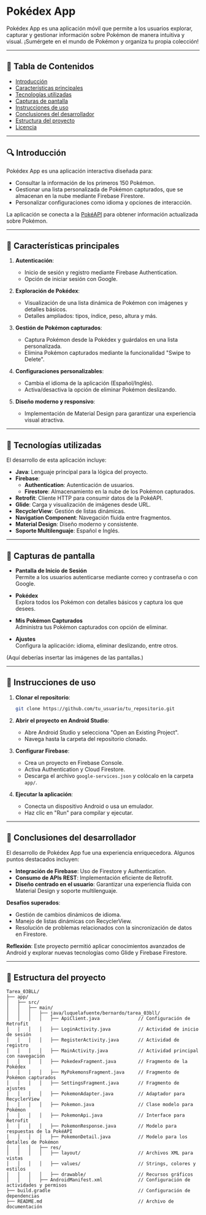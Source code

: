 # **Pokédex App**

Pokédex App es una aplicación móvil que permite a los usuarios explorar, capturar y gestionar información sobre Pokémon de manera intuitiva y visual. ¡Sumérgete en el mundo de Pokémon y organiza tu propia colección!

---

## **📌 Tabla de Contenidos**
- [Introducción](#introducción)
- [Características principales](#características-principales)
- [Tecnologías utilizadas](#tecnologías-utilizadas)
- [Capturas de pantalla](#capturas-de-pantalla)
- [Instrucciones de uso](#instrucciones-de-uso)
- [Conclusiones del desarrollador](#conclusiones-del-desarrollador)
- [Estructura del proyecto](#estructura-del-proyecto)
- [Licencia](#licencia)

---

## **🔍 Introducción**
Pokédex App es una aplicación interactiva diseñada para:
- Consultar la información de los primeros 150 Pokémon.
- Gestionar una lista personalizada de Pokémon capturados, que se almacenan en la nube mediante Firebase Firestore.
- Personalizar configuraciones como idioma y opciones de interacción.

La aplicación se conecta a la [PokéAPI](https://pokeapi.co/) para obtener información actualizada sobre Pokémon.

---

## **🌟 Características principales**
1. **Autenticación**:
    - Inicio de sesión y registro mediante Firebase Authentication.
    - Opción de iniciar sesión con Google.

2. **Exploración de Pokédex**:
    - Visualización de una lista dinámica de Pokémon con imágenes y detalles básicos.
    - Detalles ampliados: tipos, índice, peso, altura y más.

3. **Gestión de Pokémon capturados**:
    - Captura Pokémon desde la Pokédex y guárdalos en una lista personalizada.
    - Elimina Pokémon capturados mediante la funcionalidad "Swipe to Delete".

4. **Configuraciones personalizables**:
    - Cambia el idioma de la aplicación (Español/Inglés).
    - Activa/desactiva la opción de eliminar Pokémon deslizando.

5. **Diseño moderno y responsivo**:
    - Implementación de Material Design para garantizar una experiencia visual atractiva.

---

## **🔧 Tecnologías utilizadas**
El desarrollo de esta aplicación incluye:

-   **Java**: Lenguaje principal para la lógica del proyecto.
-   **Firebase**:
    -   **Authentication**: Autenticación de usuarios.
    -   **Firestore**: Almacenamiento en la nube de los Pokémon capturados.
-   **Retrofit**: Cliente HTTP para consumir datos de la PokéAPI.
-   **Glide**: Carga y visualización de imágenes desde URL.
-   **RecyclerView**: Gestión de listas dinámicas.
-   **Navigation Component**: Navegación fluida entre fragmentos.
-   **Material Design**: Diseño moderno y consistente.
-   **Soporte Multilenguaje**: Español e Inglés.

---

## **📸 Capturas de pantalla**
- **Pantalla de Inicio de Sesión**  
  Permite a los usuarios autenticarse mediante correo y contraseña o con Google.

- **Pokédex**  
  Explora todos los Pokémon con detalles básicos y captura los que desees.

- **Mis Pokémon Capturados**  
  Administra tus Pokémon capturados con opción de eliminar.

- **Ajustes**  
  Configura la aplicación: idioma, eliminar deslizando, entre otros.

(Aquí deberías insertar las imágenes de las pantallas.)

---

## **🚀 Instrucciones de uso**
1. **Clonar el repositorio**:
    ```bash
    git clone https://github.com/tu_usuario/tu_repositorio.git
    ```

2. **Abrir el proyecto en Android Studio**:
    -   Abre Android Studio y selecciona "Open an Existing Project".
    -   Navega hasta la carpeta del repositorio clonado.

3. **Configurar Firebase**:
    -   Crea un proyecto en Firebase Console.
    -   Activa Authentication y Cloud Firestore.
    -   Descarga el archivo `google-services.json` y colócalo en la carpeta `app/`.

4. **Ejecutar la aplicación**:
    -   Conecta un dispositivo Android o usa un emulador.
    -   Haz clic en "Run" para compilar y ejecutar.

---

## **📙 Conclusiones del desarrollador**
El desarrollo de Pokédex App fue una experiencia enriquecedora. Algunos puntos destacados incluyen:

- **Integración de Firebase**: Uso de Firestore y Authentication.
- **Consumo de APIs REST**: Implementación eficiente de Retrofit.
- **Diseño centrado en el usuario**: Garantizar una experiencia fluida con Material Design y soporte multilenguaje.

**Desafíos superados**:
- Gestión de cambios dinámicos de idioma.
- Manejo de listas dinámicas con RecyclerView.
- Resolución de problemas relacionados con la sincronización de datos en Firestore.

**Reflexión**: Este proyecto permitió aplicar conocimientos avanzados de Android y explorar nuevas tecnologías como Glide y Firebase Firestore.

---

## **📁 Estructura del proyecto**
```plaintext
Tarea_03BLL/
├── app/
│   ├── src/
│   │   ├── main/
│   │   │   ├── java/luquelafuente/bernardo/tarea_03bll/
│   │   │   │   ├── ApiClient.java              // Configuración de Retrofit
│   │   │   │   ├── LoginActivity.java          // Actividad de inicio de sesión
│   │   │   │   ├── RegisterActivity.java       // Actividad de registro
│   │   │   │   ├── MainActivity.java           // Actividad principal con navegación
│   │   │   │   ├── PokedexFragment.java        // Fragmento de la Pokédex
│   │   │   │   ├── MyPokemonsFragment.java     // Fragmento de Pokémon capturados
│   │   │   │   ├── SettingsFragment.java       // Fragmento de ajustes
│   │   │   │   ├── PokemonAdapter.java         // Adaptador para RecyclerView
│   │   │   │   ├── Pokemon.java                // Clase modelo para Pokémon
│   │   │   │   ├── PokemonApi.java             // Interface para Retrofit
│   │   │   │   ├── PokemonResponse.java        // Modelo para respuestas de la PokéAPI
│   │   │   │   ├── PokemonDetail.java          // Modelo para los detalles de Pokémon
│   │   │   ├── res/
│   │   │   │   ├── layout/                     // Archivos XML para vistas
│   │   │   │   ├── values/                     // Strings, colores y estilos
│   │   │   │   ├── drawable/                   // Recursos gráficos
│   │   │   ├── AndroidManifest.xml             // Configuración de actividades y permisos
├── build.gradle                                // Configuración de dependencias
├── README.md                                   // Archivo de documentación
